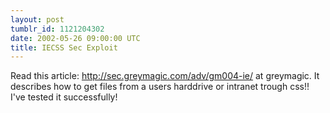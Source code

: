 ```yaml
---
layout: post
tumblr_id: 1121204302  
date: 2002-05-26 09:00:00 UTC
title: IECSS Sec Exploit
---
```


Read this article: http://sec.greymagic.com/adv/gm004-ie/ at greymagic. It describes how to get files from a users harddrive or intranet trough css!! I've tested it successfully!
